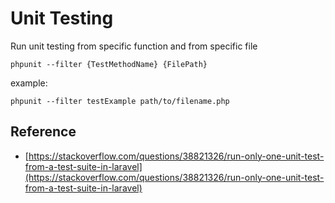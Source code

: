 # Unit Testing

Run unit testing from specific function and from specific file

`phpunit --filter {TestMethodName} {FilePath}`

example:

`phpunit --filter testExample path/to/filename.php`

## Reference

* [https://stackoverflow.com/questions/38821326/run-only-one-unit-test-from-a-test-suite-in-laravel](https://stackoverflow.com/questions/38821326/run-only-one-unit-test-from-a-test-suite-in-laravel)